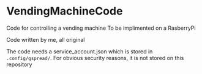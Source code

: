 # VendingMachineCode
Code for controlling a vending machine
To be implimented on a RasberryPi

Code written by me, all original

The code needs a service_account.json which is stored in `.config/gspread/`. For obvious security reasons, it is not stored on this repository
